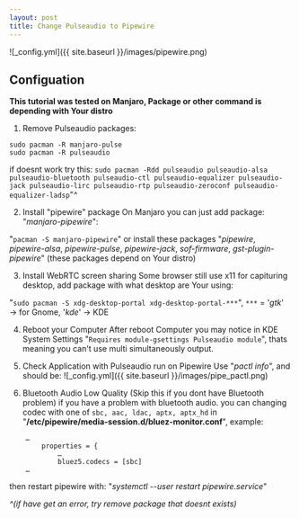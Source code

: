 ```yaml
---
layout: post
title: Change Pulseaudio to Pipewire
---
```


![_config.yml]({{ site.baseurl }}/images/pipewire.png)

## Configuation

**This tutorial was tested on Manjaro, Package or other command is depending with Your distro**
1. Remove Pulseaudio packages:
```
sudo pacman -R manjaro-pulse
sudo pacman -R pulseaudio
```
if doesnt work try this:
```sudo pacman -Rdd pulseaudio pulseaudio-alsa pulseaudio-bluetooth pulseaudio-ctl pulseaudio-equalizer pulseaudio-jack pulseaudio-lirc pulseaudio-rtp pulseaudio-zeroconf pulseaudio-equalizer-ladsp```"*^*

2. Install "pipewire" package
On Manjaro you can just add package: "*manjaro-pipewire*":

"``pacman -S manjaro-pipewire``" or install these packages "*pipewire*, *pipewire-alsa*, *pipewire-pulse*, *pipewire-jack*, *sof-firmware*, *gst-plugin-pipewire*" (these packages depend on Your distro)

3. Install WebRTC screen sharing
Some browser still use x11 for capituring desktop, add package with what desktop are Your using:

"``sudo pacman -S xdg-desktop-portal xdg-desktop-portal-***``", ``***`` = '*gtk*' → for Gnome, '*kde*' → KDE

4. Reboot your Computer
After reboot Computer you may notice in KDE System Settings "``Requires module-gsettings Pulseaudio module``", thats meaning you can't use multi simultaneously output.

5. Check Application with Pulseaudio run on Pipewire
Use "*pactl info*", and should be:
![_config.yml]({{ site.baseurl }}/images/pipe_pactl.png)

6. Bluetooth Audio Low Quality (Skip this if you dont have Bluetooth problem)
if you have a problem with bluetooth audio. you can changing codec with one of ``sbc, aac, ldac, aptx, aptx_hd`` in "**/etc/pipewire/media-session.d/bluez-monitor.conf**", example:
```
    …
        properties = {
            …
            bluez5.codecs = [sbc]
    …
```
then restart pipewire with: "*systemctl --user restart pipewire.service*"



 *^(if have get an error, try remove package that doesnt exists)*

